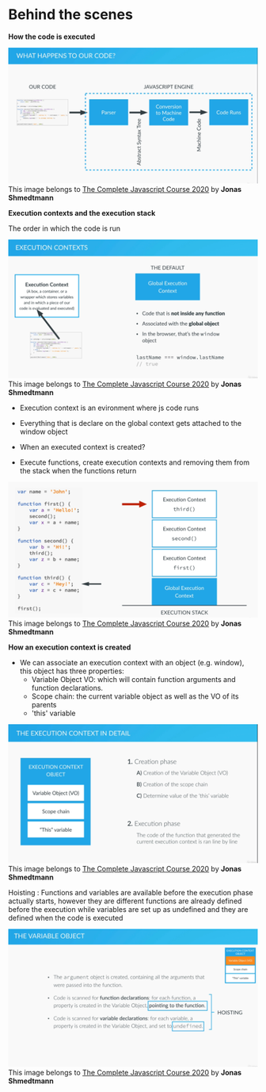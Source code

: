 # Behind the scenes


**How the code is executed**

![how code is executed](assets/images/how-js-works.png)
This image belongs to  [The Complete Javascript Course 2020](https://www.udemy.com/share/101WfeBksSdFlTQHQ=/) by **Jonas Shmedtmann**

**Execution contexts and the execution stack**

The order in which the code is run 

![execution context](assets/images/execution-context.png)
This image belongs to  [The Complete Javascript Course 2020](https://www.udemy.com/share/101WfeBksSdFlTQHQ=/) by **Jonas Shmedtmann**

- Execution context is an evironment where js code runs

- Everything that is declare on the global context gets attached to the window object

- When an executed context is created?

- Execute functions, create execution contexts and removing them from the stack when the functions return

![execution stack](assets/images/execution-stack.png)
This image belongs to  [The Complete Javascript Course 2020](https://www.udemy.com/share/101WfeBksSdFlTQHQ=/) by **Jonas Shmedtmann**

**How an execution context is created**

- We can associate an execution context with an object (e.g. window), this object has three properties:
    - Variable Object VO: which will contain function arguments and function declarations.
    - Scope chain: the current variable object as well as the VO of its parents
    - 'this' variable

![execution stack](assets/images/execution-context-detail.png)
This image belongs to  [The Complete Javascript Course 2020](https://www.udemy.com/share/101WfeBksSdFlTQHQ=/) by **Jonas Shmedtmann**

  Hoisting : Functions and variables are available before the execution phase actually starts, however they are different functions are already defined before the execution while variables are set up as undefined and they are defined when the code is executed

![execution stack](assets/images/vo.png)
This image belongs to  [The Complete Javascript Course 2020](https://www.udemy.com/share/101WfeBksSdFlTQHQ=/) by **Jonas Shmedtmann**
